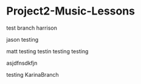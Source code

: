 # Project2-Music-Lessons 

test branch harrison

jason testing

matt testing testin testing testing



asjdfnsdkfjn

testing KarinaBranch